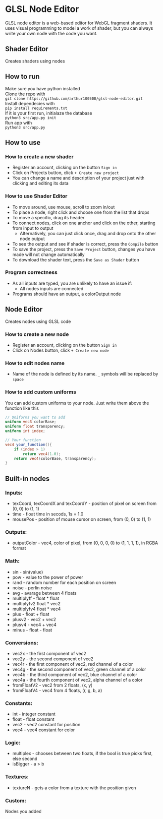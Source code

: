 # GLSL Node Editor

 GLSL node editor is a web-based editor for WebGL fragment shaders.
 It uses visual programming to model a work of shader, but you can always write your own node with the code you want.

## Shader Editor
Creates shaders using nodes

## How to run
Make sure you have python installed<br />
Clone the repo with <br />`git clone https://github.com/arthur100500/glsl-node-editor.git`<br />
Install dependecies with <br />`pip install requirements.txt`<br />
If it is your first run, initialaze the database <br />`python3 src/app.py init`<br />
Run app with <br />`python3 src/app.py`<br />

## How to use

### How to create a new shader
- Register an account, clicking on the button `Sign in`<br />
- Click on Projects button, click  `+ Create new project`<br />
- You can change a name and description of your project just with clicking and editing its data<br />

### How to use Shader Editor
- To move around, use mouse, scroll to zoom in/out
- To place a node, right click and choose one from the list that drops
- To move a specific, drag its header
- To connect nodes, click on one anchor and click on the other, starting from input to output
  -  Alternatively, you can just click once, drag and drop onto the other node output
- To see the output and see if shader is correct, press the `Compile` button
- To save the project, press the `Save Project` button, changes you have made will not change automatically
- To download the shader text, press the `Save as Shader` button

### Program correctness
- As all inputs are typed, you are unlikely to have an issue if:
  - All nodes inputs are connected
- Programs should have an output, a colorOutput node
  
## Node Editor
Creates nodes using GLSL code

### How to create a new node
- Register an account, clicking on the button `Sign in`<br />
- Click on Nodes button, click  `+ Create new node`<br />

### How to edit nodes name
- Name of the node is defined by its name. `_` symbols will be replaced by `space`

### How to add custom uniforms
You can add custom uniforms to your node. Just write them above the function like this
```glsl
// Uniforms you want to add
uniform vec3 colorBase;
uniform float transparency;
uniform int index;

// Your function
vec4 your_function(){
    if (index > 1) 
        return vec4(1.0);
    return vec4(colorBase, transparency);
}
```

## Built-in nodes
### Inputs:
- texCoord, texCoordX and texCoordY - position of pixel on screen from (0, 0) to (1, 1)
- time - float time in secods, 1s = 1.0
- mousePos - position of mouse cursor on screen, from (0, 0) to (1, 1)

### Outputs:
- outputColor - vec4, color of pixel, from (0, 0, 0, 0) to (1, 1, 1, 1), in RGBA format

### Math:
- sin - sin(value)
- pow - value to the power of power
- rand - random number for each position on screen
- noise - perlin noise
- avg - avarage between 4 floats
- multiplyff - float * float
- multiplyfv2 float * vec2
- multiplyfv4 float * vec4
- plus - float + float
- plusv2 - vec2 + vec2
- plusv4 - vec4 + vec4
- minus - float - float

### Conversions:
- vec2x - the first component of vec2
- vec2y - the second component of vec2
- vec4r - the first component of vec2, red channel of a color
- vec4g - the second component of vec2, green channel of a color
- vec4b - the third component of vec2, blue channel of a color
- vec4a - the fourth component of vec2, alpha channel of a color
- fromFloatV2 - vec2 from 2 floats, (x, y)
- fromFloatV4 - vec4 from 4 floats, (r, g, b, a)

### Constants:
- int - integer constant
- float - float constant
- vec2 - vec2 constant for position
- vec4 - vec4 constant for color

### Logic:
- multiplex - chooses between two floats, if the bool is true picks first, else second
- isBigger - a > b 

### Textures:
- textureN - gets a color from a texture with the position given

### Custom:
Nodes you added
